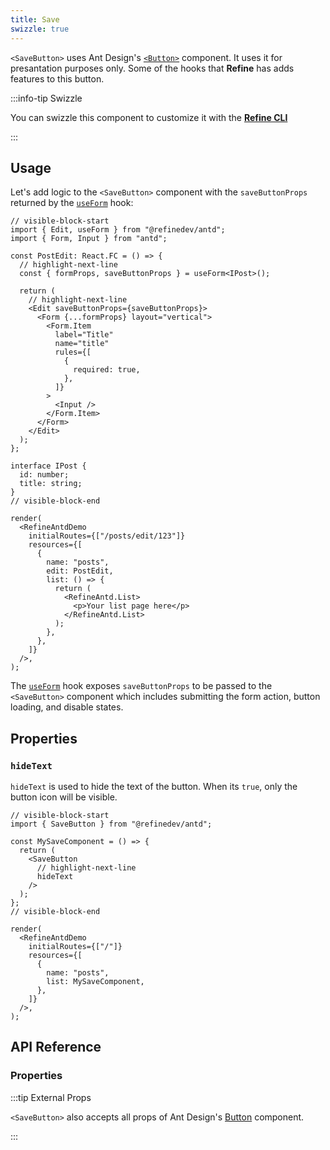```yaml
---
title: Save
swizzle: true
---
```


`<SaveButton>` uses Ant Design's [`<Button>`](https://ant.design/components/button/) component. It uses it for presantation purposes only. Some of the hooks that **Refine** has adds features to this button.

:::info-tip Swizzle

You can swizzle this component to customize it with the [**Refine CLI**](/docs/packages/list-of-packages)

:::

## Usage

Let's add logic to the `<SaveButton>` component with the `saveButtonProps` returned by the [`useForm`](/docs/ui-integrations/ant-design/hooks/use-form) hook:

```tsx live url=http://localhost:3000/posts/edit/123
// visible-block-start
import { Edit, useForm } from "@refinedev/antd";
import { Form, Input } from "antd";

const PostEdit: React.FC = () => {
  // highlight-next-line
  const { formProps, saveButtonProps } = useForm<IPost>();

  return (
    // highlight-next-line
    <Edit saveButtonProps={saveButtonProps}>
      <Form {...formProps} layout="vertical">
        <Form.Item
          label="Title"
          name="title"
          rules={[
            {
              required: true,
            },
          ]}
        >
          <Input />
        </Form.Item>
      </Form>
    </Edit>
  );
};

interface IPost {
  id: number;
  title: string;
}
// visible-block-end

render(
  <RefineAntdDemo
    initialRoutes={["/posts/edit/123"]}
    resources={[
      {
        name: "posts",
        edit: PostEdit,
        list: () => {
          return (
            <RefineAntd.List>
              <p>Your list page here</p>
            </RefineAntd.List>
          );
        },
      },
    ]}
  />,
);
```

The [`useForm`](/docs/ui-integrations/ant-design/hooks/use-form) hook exposes `saveButtonProps` to be passed to the `<SaveButton>` component which includes submitting the form action, button loading, and disable states.

## Properties

### `hideText`

`hideText` is used to hide the text of the button. When its `true`, only the button icon will be visible.

```tsx live disableScroll previewHeight=120px
// visible-block-start
import { SaveButton } from "@refinedev/antd";

const MySaveComponent = () => {
  return (
    <SaveButton
      // highlight-next-line
      hideText
    />
  );
};
// visible-block-end

render(
  <RefineAntdDemo
    initialRoutes={["/"]}
    resources={[
      {
        name: "posts",
        list: MySaveComponent,
      },
    ]}
  />,
);
```

## API Reference

### Properties

<PropsTable module="@refinedev/antd/SaveButton" />

:::tip External Props

`<SaveButton>` also accepts all props of Ant Design's [Button](https://ant.design/components/button/#API) component.

:::
